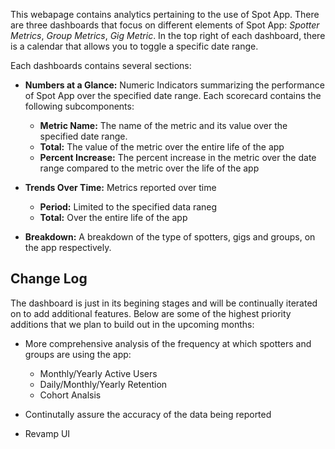 This webapage contains analytics pertaining to the use of Spot App. There are three dashboards that focus on different elements of Spot App: *Spotter Metrics*, *Group Metrics*, *Gig Metric*. In the top right of each dashboard, there is a calendar that allows you to toggle a specific date range. 

Each dashboards contains several sections:
* **Numbers at a Glance:** Numeric Indicators summarizing the performance of Spot App over the specified date range. Each scorecard contains the following subcomponents: 
    * **Metric Name:** The name of the metric and its value over the specified date range.
    * **Total:** The value of the metric over the entire life of the app
    * **Percent Increase:** The percent increase in the metric over the date range compared to the metric over the life of the app 
    
* **Trends Over Time:** Metrics reported over time
    * **Period:** Limited to the specified data raneg 
    * **Total:** Over the entire life of the app

* **Breakdown:** A breakdown of the type of spotters, gigs and groups, on the app respectively. 

## Change Log 

The dashboard is just in its begining stages and will be continually iterated on to add additional features. Below are some of the highest priority additions that we plan to build out in the upcoming months: 
* More comprehensive analysis of the frequency at which spotters and groups are using the app: 
  * Monthly/Yearly Active Users
  * Daily/Monthly/Yearly Retention 
  * Cohort Analsis

* Continutally assure the accuracy of the data being reported
* Revamp UI 


